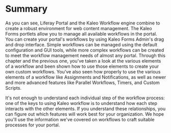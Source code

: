 # Summary

As you can see, Liferay Portal and the Kaleo Workflow engine combine to create a
robust environment for web content management. The Kaleo Forms portlets
allow you to manage all available workflows in the portal. You can create your
portal's workflows by using Kaleo Forms Admin's drag and drop interface. Simple
workflows can be managed using the default configuration and GUI tools, while
more complex workflows can be created to meet the workflow management needs of
almost any portal. Through this chapter and the previous one, you've taken a
look at the various elements of a workflow and been shown how to use those
elements to create your own custom workflows. You've also seen how properly to 
use the various elements of a workflow like Assignments and Notifications, as
well as newer and more advanced features like Parallel Workflows, Timers, and
Custom Scripts. 

It's not enough to understand each individual step of the workflow process: one
of the keys to using Kaleo workflow is to understand how each step interacts
with the other elements. If you understand these relationships, you can figure
out which features will work best for your organization. We hope you'll use the
information we've covered on workflows to craft suitable processes for your
portal.
